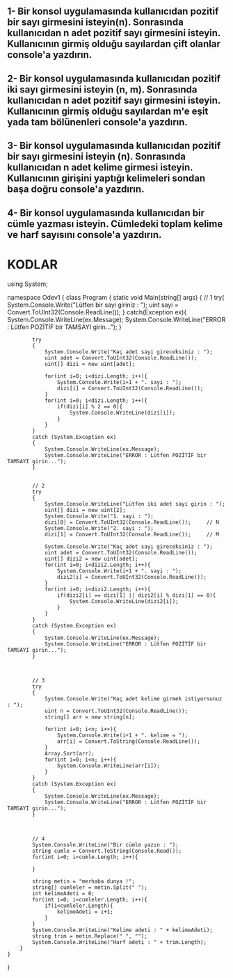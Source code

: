 ## 1- Bir konsol uygulamasında kullanıcıdan pozitif bir sayı girmesini isteyin(n). Sonrasında kullanıcıdan n adet pozitif sayı girmesini isteyin. Kullanıcının girmiş olduğu sayılardan çift olanlar console'a yazdırın.

## 2- Bir konsol uygulamasında kullanıcıdan pozitif iki sayı girmesini isteyin (n, m). Sonrasında kullanıcıdan n adet pozitif sayı girmesini isteyin. Kullanıcının girmiş olduğu sayılardan m'e eşit yada tam bölünenleri console'a yazdırın.

## 3- Bir konsol uygulamasında kullanıcıdan pozitif bir sayı girmesini isteyin (n). Sonrasında kullanıcıdan n adet kelime girmesi isteyin. Kullanıcının girişini yaptığı kelimeleri sondan başa doğru console'a yazdırın.

## 4- Bir konsol uygulamasında kullanıcıdan bir cümle yazması isteyin. Cümledeki toplam kelime ve harf sayısını console'a yazdırın.

# KODLAR

using System;

namespace Odev1
{
    class Program
    {
        static void Main(string[] args)
        {
            // 1
            try{
                System.Console.Write("Lütfen bir sayi giriniz : ");
                uint sayi = Convert.ToUInt32(Console.ReadLine());
            }
            catch(Exception ex){
                System.Console.WriteLine(ex.Message);
                System.Console.WriteLine("ERROR : Lütfen POZİTİF bir TAMSAYI girin...");
            }
            
            try
            {
                System.Console.Write("Kaç adet sayi gireceksiniz : ");
                uint adet = Convert.ToUInt32(Console.ReadLine());
                uint[] dizi = new uint[adet];

                for(int i=0; i<dizi.Length; i++){
                    System.Console.Write(i+1 + ". sayi : ");
                    dizi[i] = Convert.ToUInt32(Console.ReadLine());
                }
                for(int i=0; i<dizi.Length; i++){
                    if(dizi[i] % 2 == 0){
                        System.Console.WriteLine(dizi[i]);
                    }
                }
            }
            catch (System.Exception ex)
            {
                System.Console.WriteLine(ex.Message);
                System.Console.WriteLine("ERROR : Lütfen POZİTİF bir TAMSAYI girin...");
            }


            // 2
            try
            {
                System.Console.WriteLine("Lütfen iki adet sayi girin : ");
                uint[] dizi = new uint[2];
                System.Console.Write("1. sayi : ");
                dizi[0] = Convert.ToUInt32(Console.ReadLine());     // N
                System.Console.Write("2. sayi : ");
                dizi[1] = Convert.ToUInt32(Console.ReadLine());     // M

                System.Console.Write("Kaç adet sayı gireceksiniz : ");
                uint adet = Convert.ToUInt32(Console.ReadLine());
                uint[] dizi2 = new uint[adet];
                for(int i=0; i<dizi2.Length; i++){
                    System.Console.Write(i+1 + ". sayi : ");
                    dizi2[i] = Convert.ToUInt32(Console.ReadLine());
                }
                for(int i=0; i<dizi2.Length; i++){
                    if(dizi2[i] == dizi[1] || dizi2[i] % dizi[1] == 0){
                        System.Console.WriteLine(dizi2[i]);
                    }
                }
            }
            catch (System.Exception ex)
            {
                System.Console.WriteLine(ex.Message);
                System.Console.WriteLine("ERROR : Lütfen POZİTİF bir TAMSAYI girin...");
            }



            // 3
            try
            {
                System.Console.Write("Kaç adet kelime girmek istiyorsunuz : ");
                uint n = Convert.ToUInt32(Console.ReadLine());   
                string[] arr = new string[n];

                for(int i=0; i<n; i++){
                    System.Console.Write(i+1 + ". kelime = ");
                    arr[i] = Convert.ToString(Console.ReadLine());
                } 
                Array.Sort(arr);
                for(int i=0; i<n; i++){
                    System.Console.WriteLine(arr[i]);
                }
            }
            catch (System.Exception ex)
            {
                System.Console.WriteLine(ex.Message);
                System.Console.WriteLine("ERROR : Lütfen POZİTİF bir TAMSAYI girin...");
            }
            


            // 4
            System.Console.WriteLine("Bir cümle yazın : ");
            string cumle = Convert.ToString(Console.Read());
            for(int i=0; i<cumle.Length; i++){

            }

            string metin = "merhaba dunya !";
            string[] cumleler = metin.Split(" ");
            int kelimeAdeti = 0;
            for(int i=0; i<cumleler.Length; i++){
                if(i<cumleler.Length){
                    kelimeAdeti = i+1;
                }
            }
            System.Console.WriteLine("Kelime adeti : " + kelimeAdeti);
            string trim = metin.Replace(" ", "");
            System.Console.WriteLine("Harf adeti : " + trim.Length);
        }
    }
}

